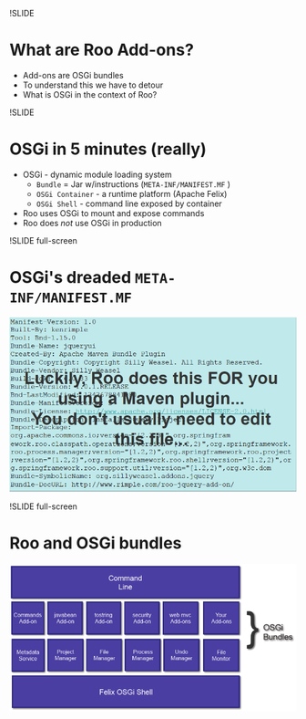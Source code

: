 !SLIDE

# What are Roo Add-ons?

* Add-ons are OSGi bundles
* To understand this we have to detour
* What is OSGi in the context of Roo?

!SLIDE

# OSGi in 5 minutes (really)

* OSGi - dynamic module loading system
  * `Bundle` = Jar w/instructions (`META-INF/MANIFEST.MF`  )
  * `OSGi Container` - a runtime platform (Apache Felix)
  * `OSGi Shell` - command line exposed by container
* Roo uses OSGi to mount and expose commands
* Roo does *not* use OSGi in production

!SLIDE full-screen

# OSGi's dreaded `META-INF/MANIFEST.MF`

<img src="manifest-created.jpg" class="diagram" />

!SLIDE full-screen

# Roo and OSGi bundles

<img src="roo-bundles.jpg" class="diagram" />
